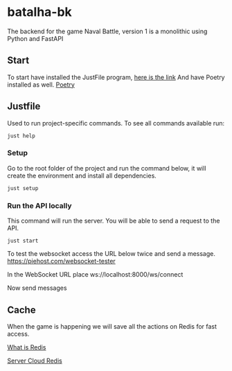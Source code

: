 # batalha-bk
The backend for the game Naval Battle, version 1 is a monolithic using Python and FastAPI

## Start
To start have installed the JustFile program, [here is the link](https://github.com/casey/just)
And have Poetry installed as well. [Poetry](https://python-poetry.org/)

## Justfile
Used to run project-specific commands.
To see all commands available run:

```shell
just help
```

### Setup
Go to the root folder of the project and run the command below, it will create the environment and install all dependencies.

```shell
just setup
```

### Run the API locally
This command will run the server. You will be able to send a request to the API.

```shell
just start
```

To test the websocket access the URL below twice and send a message.
https://piehost.com/websocket-tester

In the WebSocket URL place
ws://localhost:8000/ws/connect

Now send messages

## Cache
When the game is happening we will save all the actions on Redis for fast access.

[What is Redis](https://redis.io/)

[Server Cloud Redis](https://cloud.redis.io/#/databases)